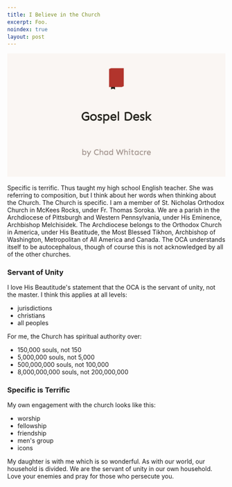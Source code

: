 ```yaml
---
title: I Believe in the Church
excerpt: Foo.
noindex: true
layout: post
---
```

<img src="./social.webp">

Specific is terrific. Thus taught my high school English teacher. She was
referring to composition, but I think about her words when thinking about the
Church. The Church is specific. I am a member of St. Nicholas Orthodox Church
in McKees Rocks, under Fr. Thomas Soroka. We are a parish in the Archdiocese of
Pittsburgh and Western Pennsylvania, under His Eminence, Archbishop
Melchisidek. The Archdiocese belongs to the Orthodox Church in America, under
His Beatitude, the Most Blessed Tikhon, Archbishop of Washington, Metropolitan
of All America and Canada. The OCA understands itself to be autocephalous,
though of course this is not acknowledged by all of the other churches.

### Servant of Unity

I love His Beautitude's statement that the OCA is the servant of unity, not the
master. I think this applies at all levels:

- jurisdictions
- christians
- all peoples

For me, the Church has spiritual authority over:

- 150,000 souls, not 150
- 5,000,000 souls, not 5,000
- 500,000,000 souls, not 100,000
- 8,000,000,000 souls, not 200,000,000


### Specific is Terrific

My own engagement with the church looks like this:

- worship
- fellowship
- friendship
- men's group
- icons

My daughter is with me which is so wonderful. As with our world, our household
is divided. We are the servant of unity in our own household. Love your enemies
and pray for those who persecute you.
